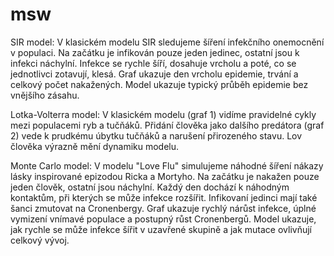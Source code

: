 # msw

SIR model:
V klasickém modelu SIR sledujeme šíření infekčního onemocnění v populaci.
Na začátku je infikován pouze jeden jedinec, ostatní jsou k infekci náchylní.
Infekce se rychle šíří, dosahuje vrcholu a poté, co se jednotlivci zotavují, klesá.
Graf ukazuje den vrcholu epidemie, trvání a celkový počet nakažených.
Model ukazuje typický průběh epidemie bez vnějšího zásahu.

Lotka-Volterra model:
V klasickém modelu (graf 1) vidíme pravidelné cykly mezi populacemi ryb a tučňáků.
Přidání člověka jako dalšího predátora (graf 2) vede k prudkému úbytku tučňáků a narušení přirozeného stavu.
Lov člověka výrazně mění dynamiku modelu.

Monte Carlo model:
V modelu "Love Flu" simulujeme náhodné šíření nákazy lásky inspirované epizodou Ricka a Mortyho.
Na začátku je nakažen pouze jeden člověk, ostatní jsou náchylní.
Každý den dochází k náhodným kontaktům, při kterých se může infekce rozšířit.
Infikovaní jedinci mají také šanci zmutovat na Cronenbergy.
Graf ukazuje rychlý nárůst infekce, úplné vymizení vnímavé populace a postupný růst Cronenbergů.
Model ukazuje, jak rychle se může infekce šířit v uzavřené skupině a jak mutace ovlivňují celkový vývoj.
